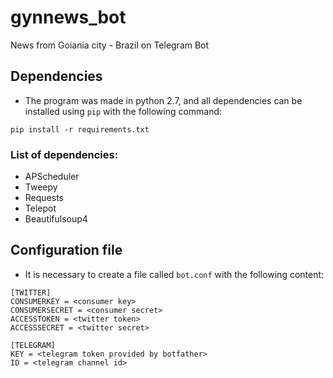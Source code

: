 # gynnews_bot
News from Goiania city - Brazil on Telegram Bot

## Dependencies

- The program was made in python 2.7, and all dependencies can be installed
  using `pip` with the following command: 

`pip install -r requirements.txt`

### List of dependencies:

- APScheduler
- Tweepy
- Requests
- Telepot
- Beautifulsoup4

## Configuration file

- It is necessary to create a file called `bot.conf` with the following content: 

```
[TWITTER]
CONSUMERKEY = <consumer key>
CONSUMERSECRET = <consumer secret> 
ACCESSTOKEN = <twitter token>
ACCESSSECRET = <twitter secret>

[TELEGRAM]
KEY = <telegram token provided by botfather>
ID = <telegram channel id>
```
